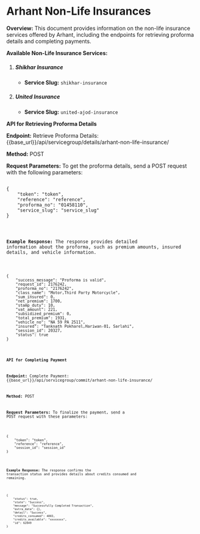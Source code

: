 # **Arhant Non-Life Insurances**

**Overview:** This document provides information on the non-life insurance services offered by Arhant, including the endpoints for retrieving proforma details and completing payments.

**Available Non-Life Insurance Services:**

1. ##### **Shikhar Insurance**
   - **Service Slug:** `shikhar-insurance`

2. ##### **United Insurance**
   - **Service Slug:** `united-ajod-insurance`

**API for Retrieving Proforma Details**

**Endpoint:** Retrieve Proforma Details: {{base_url}}/api/servicegroup/details/arhant-non-life-insurance/

**Method:** POST

**Request Parameters:**
To get the proforma details, send a POST request with the following parameters:
<pre><code class="json">
{
    "token": "token",              
    "reference": "reference",      
    "proforma_no": "01458110",       
    "service_slug": "service_slug" 
}
</pre>

**Example Response:**
The response provides detailed information about the proforma, such as premium amounts, insured details, and vehicle information.
<pre><code class="json">
{
    "success_message": "Proforma is valid",
    "request_id": 2176242,
    "proforma_no": "2176242",
    "class_name": "Motor,Third Party Motorcycle",
    "sum_insured": 0,
    "net_premium": 1700,
    "stamp_duty": 10,
    "vat_amount": 221,
    "subsidized_premium": 0,
    "total_premium": 1931,
    "vehicle_no": "NA 59 PA 2511",
    "insured": "Tanknath Pokharel,Hariwan-01, Sarlahi",
    "session_id": 20327,
    "status": true
}
</pre>

**API for Completing Payment**

**Endpoint:** Complete Payment: {{base_url}}/api/servicegroup/commit/arhant-non-life-insurance/

**Method:** POST

**Request Parameters:**
To finalize the payment, send a POST request with these parameters:
<pre><code class="json">
{
    "token": "token",               
    "reference": "reference",        
    "session_id": "session_id"     
}
</pre>

**Example Response:**
The response confirms the transaction status and provides details about credits consumed and remaining.
<pre><code class="json">
{
    "status": true,
    "state": "Success",
    "message": "Successfully Completed Transaction",
    "extra_data": {},
    "detail": "Success",
    "credits_consumed": 4803,
    "credits_available": "xxxxxxxx",
    "id": 62849
}
</pre>
